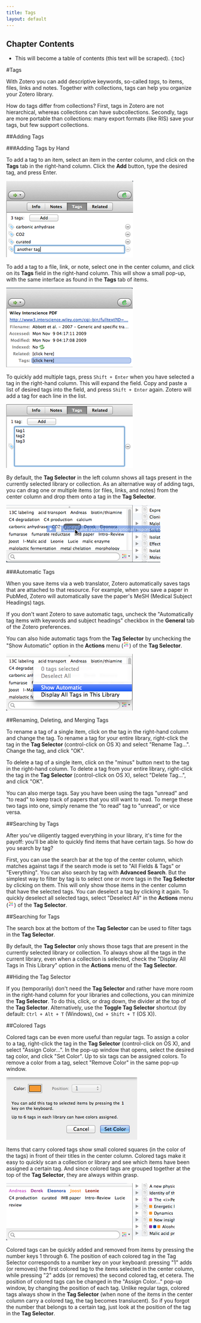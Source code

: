 ```yaml
---
title: Tags
layout: default
---
```


Chapter Contents
----------------
* This will become a table of contents (this text will be scraped).
{:toc}

#Tags

With Zotero you can add descriptive keywords, so-called *tags*, to items, files, links and notes. Together with collections, tags can help you organize your Zotero library.

How do tags differ from collections? First, tags in Zotero are not hierarchical, whereas collections can have subcollections. Secondly, tags are more portable than collections: many export formats (like RIS) save your tags, but few support collections.

##Adding Tags

###Adding Tags by Hand

To add a tag to an item, select an item in the center column, and click on the **Tags** tab in the right-hand column. Click the **Add** button, type the desired tag, and press Enter.

![Adding a tag in the Tags tab of an item.](screenshots/OSX-ZS-4-0-8-tag-tab.png)

To add a tag to a file, link, or note, select one in the center column, and click on its **Tags** field in the right-hand column. This will show a small pop-up, with the same interface as found in the **Tags** tab of items.

![The Tag field of a PDF.](screenshots/OSX-ZS-4-0-8-tag-field.png)

To quickly add multiple tags, press `Shift + Enter` when you have selected a tag in the right-hand column. This will expand the field. Copy and paste a list of desired tags into the field, and press `Shift + Enter` again. Zotero will add a tag for each line in the list.

![Batch-adding tags in the Tags tab.](screenshots/OSX-ZS-4-0-8-tag-batch.png)

By default, the **Tag Selector** in the left column shows all tags present in the currently selected library or collection. As an alternative way of adding tags, you can drag one or multiple items (or files, links, and notes) from the center column and drop them onto a tag in the **Tag Selector**.

![Dragging an item onto a tag in the Tag Selector.](screenshots/OSX-ZS-4-0-8-tag-drag.png)

###Automatic Tags

When you save items via a web translator, Zotero automatically saves tags that are attached to that resource. For example, when you save a paper in PubMed, Zotero will automatically save the paper's MeSH (Medical Subject Headings) tags.

If you don't want Zotero to save automatic tags, uncheck the "Automatically tag items with keywords and subject headings" checkbox in the **General** tab of the Zotero preferences.

You can also hide automatic tags from the **Tag Selector** by unchecking the "Show Automatic" option in the **Actions** menu (![tag selector menu](icons/tag-selector-menu.png)) of the **Tag Selector**.

![Unchecking the "Show Automatic" option hides automatic tags.](screenshots/OSX-ZS-4-0-8-tag-show-automatic.png)

##Renaming, Deleting, and Merging Tags

To rename a tag of a single item, click on the tag in the right-hand column and change the tag. To rename a tag for your entire library, right-click the tag in the **Tag Selector** (control-click on OS X) and select "Rename Tag...". Change the tag, and click "OK".

To delete a tag of a single item, click on the "minus" button next to the tag in the right-hand column. To delete a tag from your entire library, right-click the tag in the **Tag Selector** (control-click on OS X), select "Delete Tag...", and click "OK".

You can also merge tags. Say you have been using the tags "unread" and "to read" to keep track of papers that you still want to read. To merge these two tags into one, simply rename the "to read" tag to "unread", or vice versa.

##Searching by Tags

After you've diligently tagged everything in your library, it's time for the payoff: you'll be able to quickly find items that have certain tags. So how do you search by tag?

First, you can use the search bar at the top of the center column, which matches against tags if the search mode is set to "All Fields & Tags" or "Everything". You can also search by tag with **Advanced Search**. But the simplest way to filter by tag is to select one or more tags in the **Tag Selector** by clicking on them. This will only show those items in the center column that have the selected tags. You can deselect a tag by clicking it again. To quickly deselect all selected tags, select "Deselect All" in the **Actions** menu (![tag selector menu](icons/tag-selector-menu.png)) of the **Tag Selector**.

##Searching for Tags

The search box at the bottom of the **Tag Selector** can be used to filter tags in the **Tag Selector**.

By default, the **Tag Selector** only shows those tags that are present in the currently selected library or collection. To always show all the tags in the current library, even when a collection is selected, check the "Display All Tags in This Library" option in the **Actions** menu of the **Tag Selector**.

##Hiding the Tag Selector

If you (temporarily) don't need the **Tag Selector** and rather have more room in the right-hand column for your libraries and collections, you can minimize the **Tag Selector**. To do this, click, or drag down, the divider at the top of the **Tag Selector**. Alternatively, use the **Toggle Tag Selector** shortcut (by default: `Ctrl + Alt + T` (Windows), `Cmd + Shift + T` (OS X)).

##Colored Tags

Colored tags can be even more useful than regular tags. To assign a color to a tag, right-click the tag in the **Tag Selector** (control-click on OS X), and select "Assign Color...". In the pop-up window that opens, select the desired tag color, and click "Set Color". Up to six tags can be assigned colors. To remove a color from a tag, select "Remove Color" in the same pop-up window.

![Assigning a tag color.](screenshots/OSX-ZS-4-0-8-tag-assign-color.png)

Items that carry colored tags show small colored squares (in the color of the tags) in front of their titles in the center column. Colored tags make it easy to quickly scan a collection or library and see which items have been assigned a certain tag. And since colored tags are grouped together at the top of the **Tag Selector**, they are always within grasp.

![Items with colored squares are easily identified in the center column by the colored squares in front of their titles.](screenshots/OSX-ZS-4-0-8-tag-colors.png)

Colored tags can be quickly added and removed from items by pressing the number keys 1 through 6. The position of each colored tag in the Tag Selector corresponds to a number key on your keyboard: pressing "1" adds (or removes) the first colored tag to the items selected in the center column, while pressing "2" adds (or removes) the second colored tag, et cetera. The position of colored tags can be changed in the "Assign Color..." pop-up window, by changing the position of each tag. Unlike regular tags, colored tags always show in the **Tag Selector** (when none of the items in the center column carry a colored tag, the tag becomes translucent). So if you forgot the number that belongs to a certain tag, just look at the position of the tag in the **Tag Selector**.

